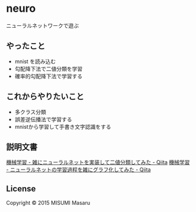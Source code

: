 # neuro

ニューラルネットワークで遊ぶ

## やったこと

* mnist を読み込む
* 勾配降下法で二値分類を学習
* 確率的勾配降下法で学習する

## これからやりたいこと

* 多クラス分類
* 誤差逆伝播法で学習する
* mnistから学習して手書き文字認識をする


## 説明文書
[機械学習 - 雑にニューラルネットを実装して二値分類してみた - Qiita](http://qiita.com/deltam/items/355a9b23dea152df2617)
[機械学習 - ニューラルネットの学習過程を雑にグラフ化してみた - Qiita](http://qiita.com/deltam/items/fa78f32670b8ee3cc431)



## License

Copyright © 2015 MISUMI Masaru

